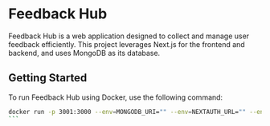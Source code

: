 # Feedback Hub

Feedback Hub is a web application designed to collect and manage user feedback efficiently. This project leverages Next.js for the frontend and backend, and uses MongoDB as its database.

## Getting Started

To run Feedback Hub using Docker, use the following command:
````bash
docker run -p 3001:3000 --env=MONGODB_URI="" --env=NEXTAUTH_URL="" --env=NEXTAUTH_SECRET="" --name="" -d pwshehan/feedback-hub
```
